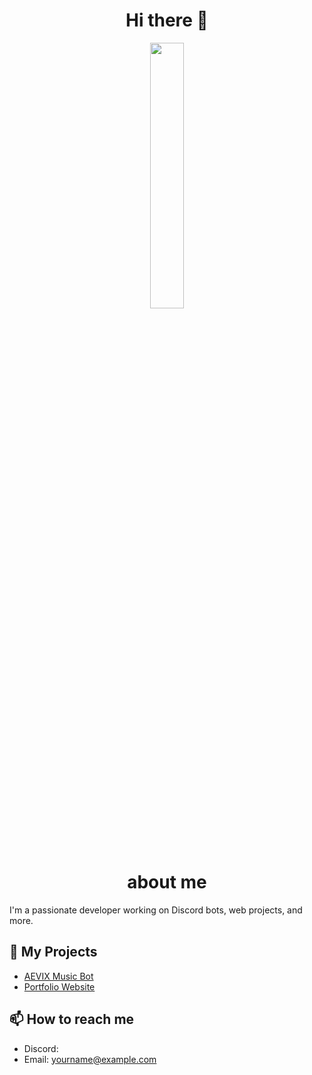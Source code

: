 <div align="center">

# Hi there 👋
<a target="_blank" href="codes/cheatsheet-a5.pdf"> <img src="image/defult.webp" alt="" width="33%"></a>
</div>
<div align="center">

# about me

</div>
I'm a passionate developer working on Discord bots, web projects, and more.

## 🚀 My Projects
- [AEVIX Music Bot](https://github.com/your-bot-link)
- [Portfolio Website](https://yourwebsite.com)

## 📫 How to reach me
- Discord: 
- Email: yourname@example.com
